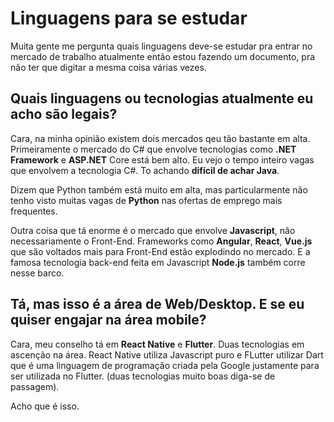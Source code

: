 # Linguagens para se estudar
Muita gente me pergunta quais linguagens deve-se estudar pra entrar no mercado de trabalho atualmente então estou fazendo um documento, pra não ter que digitar a mesma coisa várias vezes.

## Quais linguagens ou tecnologias atualmente eu acho são legais?

Cara, na minha opinião existem dois mercados qeu tão bastante em alta. Primeiramente o mercado do C# que envolve tecnologias como **.NET Framework** e **ASP.NET** Core está bem alto. Eu vejo o tempo inteiro vagas que envolvem a tecnologia C#. To achando **difícil de achar Java**.

Dizem que Python também está muito em alta, mas particularmente não tenho visto muitas vagas de **Python** nas ofertas de emprego mais frequentes.

Outra coisa que tá enorme é o mercado que envolve **Javascript**, não necessariamente o Front-End.
Frameworks como **Angular**, **React**, **Vue.js** que são voltados mais para Front-End estão explodindo no mercado.
E a famosa tecnologia back-end feita em Javascript **Node.js** também corre nesse barco.

## Tá, mas isso é a área de Web/Desktop. E se eu quiser engajar na área mobile?

Cara, meu conselho tá em **React Native** e **Flutter**. Duas tecnologias em ascenção na área.
React Native utiliza Javascript puro e FLutter utilizar Dart que é uma linguagem de programação criada pela Google justamente para ser utilizada no Flutter.
(duas tecnologias muito boas diga-se de passagem).

Acho que é isso.
